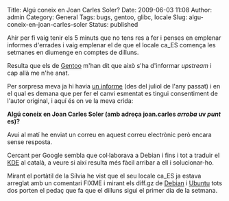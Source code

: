 Title: Algú coneix en Joan Carles Soler?
Date: 2009-06-03 11:08
Author: admin
Category: General
Tags: bugs, gentoo, glibc, locale
Slug: algu-coneix-en-joan-carles-soler
Status: published

Ahir per fi vaig tenir els 5 minuts que no tens res a fer i penses en emplenar informes d'errades i vaig emplenar el de que el locale ca_ES comença les setmanes en diumenge en comptes de dilluns.

Resulta que els de [Gentoo](http://bugs.gentoo.org/show_bug.cgi?id=272297 "Informe d'error en el bugzilla de Gentoo sobre el dia d'inici de la setmana en el locale ca_ES") m'han dit que això s'ha d'informar *upstream* i cap allà me n'he anat.

Per sorpresa meva ja hi havia [un informe](http://sources.redhat.com/bugzilla/show_bug.cgi?id=6770 "Informe d'errada al bugzilla de la glibc") (des del juliol de l'any passat) i en el qual es demana que per fer el canvi esmentat es tingui consentiment de l'autor original, i aquí és on ve la meva crida:

**Algú coneix en Joan Carles Soler (amb adreça joan.carles *arroba* uv *punt* es)?**

Avui al matí he enviat un correu en aquest correu electrònic però encara sense resposta.

Cercant per Google sembla que col·laborava a Debian i fins i tot a traduir el [KDE](http://cat.kde.org "Pàgina web del KDE al català") al català, a veure si així resulta més fàcil arribar a ell i solucionar-ho.

Mirant el portàtil de la Sílvia he vist que el seu locale ca_ES ja estava arreglat amb un comentari FIXME i mirant els diff.gz de [Debian](http://packages.debian.org/sid/libc6-dev "Detalls del paquet libc6-dev a Debian") i [Ubuntu](https://launchpad.net/ubuntu/jaunty/+source/glibc/2.9-4ubuntu6 "Detalls del paquet glibc a Ubuntu") tots dos porten el pedaç que fa que el dilluns sigui el primer dia de la setmana.
